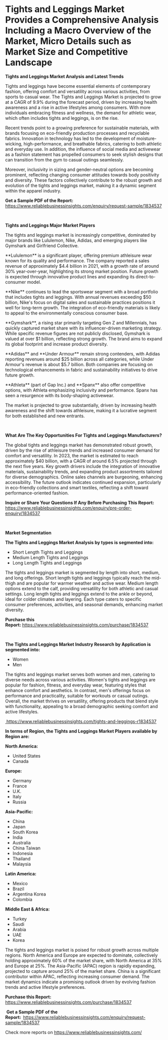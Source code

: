 <p><h1>Tights and Leggings Market Provides a Comprehensive Analysis Including a Macro Overview of the Market, Micro Details such as Market Size and Competitive Landscape</h1></p><p><strong>Tights and Leggings Market Analysis and Latest Trends</strong></p>
<p><p>Tights and leggings have become essential elements of contemporary fashion, offering comfort and versatility across various activities, from sports to casual wear. The Tights and Leggings Market is projected to grow at a CAGR of 9.9% during the forecast period, driven by increasing health awareness and a rise in active lifestyles among consumers. With more individuals embracing fitness and wellness, the demand for athletic wear, which often includes tights and leggings, is on the rise.</p><p>Recent trends point to a growing preference for sustainable materials, with brands focusing on eco-friendly production processes and recyclable fabrics. Innovation in technology has led to the development of moisture-wicking, high-performance, and breathable fabrics, catering to both athletic and everyday use. In addition, the influence of social media and activewear as a fashion statement has propelled consumers to seek stylish designs that can transition from the gym to casual outings seamlessly. </p><p>Moreover, inclusivity in sizing and gender-neutral options are becoming prominent, reflecting changing consumer attitudes towards body positivity and diversity. These factors collectively contribute to the robust growth and evolution of the tights and leggings market, making it a dynamic segment within the apparel industry.</p></p>
<p><strong>Get a Sample PDF of the Report:&nbsp;</strong> <a href="https://www.reliablebusinessinsights.com/enquiry/request-sample/1834537?utm_campaign=2094&utm_medium=2&utm_source=Github&utm_content=ia&utm_term=09022025&utm_id=tights-and-leggings">https://www.reliablebusinessinsights.com/enquiry/request-sample/1834537</a></p>
<p>&nbsp;</p>
<p><strong>Tights and Leggings Major Market Players</strong></p>
<p><p>The tights and leggings market is increasingly competitive, dominated by major brands like Lululemon, Nike, Adidas, and emerging players like Gymshark and Girlfriend Collective. </p><p>**Lululemon** is a significant player, offering premium athleisure wear known for its quality and performance. The company reported a sales revenue of approximately $4.4 billion in 2021, with a growth rate of around 30% year-over-year, highlighting its strong market position. Future growth is expected through innovative product lines and expanding its direct-to-consumer model.</p><p>**Nike** continues to lead the sportswear segment with a broad portfolio that includes tights and leggings. With annual revenues exceeding $50 billion, Nike's focus on digital sales and sustainable practices positions it well for long-term growth. The integration of eco-friendly materials is likely to appeal to the environmentally conscious consumer base.</p><p>**Gymshark**, a rising star primarily targeting Gen Z and Millennials, has quickly captured market share with its influencer-driven marketing strategy. While specific revenue figures are not publicly disclosed, Gymshark is valued at over $1 billion, reflecting strong growth. The brand aims to expand its global footprint and increase product diversity.</p><p>**Adidas** and **Under Armour** remain strong contenders, with Adidas reporting revenues around $25 billion across all categories, while Under Armour's revenue is about $5.7 billion. Both companies are focusing on technological enhancements in fabric and sustainability initiatives to drive future growth.</p><p>**Athleta** (part of Gap Inc.) and **Spanx** also offer competitive options, with Athleta emphasizing inclusivity and performance. Spanx has seen a resurgence with its body-shaping activewear. </p><p>The market is projected to grow substantially, driven by increasing health awareness and the shift towards athleisure, making it a lucrative segment for both established and new entrants.</p></p>
<p>&nbsp;</p>
<p><strong>What Are The Key Opportunities For Tights and Leggings Manufacturers?</strong></p>
<p><p>The global tights and leggings market has demonstrated robust growth, driven by the rise of athleisure trends and increased consumer demand for comfort and versatility. In 2023, the market is estimated to reach approximately $40 billion, with a CAGR of around 6.5% projected through the next five years. Key growth drivers include the integration of innovative materials, sustainability trends, and expanding product assortments tailored for diverse demographics. Online sales channels are burgeoning, enhancing accessibility. The future outlook indicates continued expansion, particularly in eco-friendly collections and smart textiles, reflecting a shift toward performance-oriented fashion.</p></p>
<p><strong>Inquire or Share Your Questions If Any Before Purchasing This Report:</strong> <a href="https://www.reliablebusinessinsights.com/enquiry/pre-order-enquiry/1834537?utm_campaign=2094&utm_medium=2&utm_source=Github&utm_content=ia&utm_term=09022025&utm_id=tights-and-leggings">https://www.reliablebusinessinsights.com/enquiry/pre-order-enquiry/1834537</a></p>
<p>&nbsp;</p>
<p><strong>Market Segmentation</strong></p>
<p><strong>The Tights and Leggings Market Analysis by types is segmented into:</strong></p>
<p><ul><li>Short Length Tights and Leggings</li><li>Medium Length Tights and Leggings</li><li>Long Length Tights and Leggings</li></ul></p>
<p><p>The tights and leggings market is segmented by length into short, medium, and long offerings. Short length tights and leggings typically reach the mid-thigh and are popular for warmer weather and active wear. Medium length options extend to the calf, providing versatility for both athletic and casual settings. Long length tights and leggings extend to the ankle or beyond, ideal for colder climates and layering. Each type caters to specific consumer preferences, activities, and seasonal demands, enhancing market diversity.</p></p>
<p><strong>Purchase this Report:&nbsp;</strong><a href="https://www.reliablebusinessinsights.com/purchase/1834537?utm_campaign=2094&utm_medium=2&utm_source=Github&utm_content=ia&utm_term=09022025&utm_id=tights-and-leggings">https://www.reliablebusinessinsights.com/purchase/1834537</a></p>
<p>&nbsp;</p>
<p><strong>The Tights and Leggings Market Industry Research by Application is segmented into:</strong></p>
<p><ul><li>Women</li><li>Men</li></ul></p>
<p><p>The tights and leggings market serves both women and men, catering to diverse needs across various activities. Women's tights and leggings are popular for fashion, fitness, and everyday wear, featuring styles that enhance comfort and aesthetics. In contrast, men's offerings focus on performance and practicality, suitable for workouts or casual outings. Overall, the market thrives on versatility, offering products that blend style with functionality, appealing to a broad demographic seeking comfort and active lifestyles.</p></p>
<p><a href="https://www.reliablebusinessinsights.com/tights-and-leggings-r1834537?utm_campaign=2094&utm_medium=2&utm_source=Github&utm_content=ia&utm_term=09022025&utm_id=tights-and-leggings">&nbsp;https://www.reliablebusinessinsights.com/tights-and-leggings-r1834537</a></p>
<p><strong>In terms of Region, the Tights and Leggings Market Players available by Region are:</strong></p>
<p>
    <p> <strong> North America: </strong>
        <ul>
            <li>United States</li>
            <li>Canada</li>
        </ul>
        </p> 
    <p> <strong> Europe: </strong>
        <ul>
            <li>Germany</li>
            <li>France</li>
            <li>U.K.</li>
            <li>Italy</li>
            <li>Russia</li>
        </ul>
        </p> 
    <p> <strong> Asia-Pacific: </strong>
        <ul>
            <li>China</li>
            <li>Japan</li>
            <li>South Korea</li>
            <li>India</li>
            <li>Australia</li>
            <li>China Taiwan</li>
            <li>Indonesia</li>
            <li>Thailand</li>
            <li>Malaysia</li>
        </ul>
        </p> 
    <p> <strong> Latin America: </strong>
        <ul>
            <li>Mexico</li>
            <li>Brazil</li>
            <li>Argentina Korea</li>
            <li>Colombia</li>
        </ul>
        </p> 
    <p> <strong> Middle East & Africa: </strong>
        <ul>
            <li>Turkey</li>
            <li>Saudi</li>
            <li>Arabia</li>
            <li>UAE</li>
            <li>Korea</li>
        </ul>
    </p>
    </p>
<p><p>The tights and leggings market is poised for robust growth across multiple regions. North America and Europe are expected to dominate, collectively holding approximately 60% of the market share, with North America at 35% and Europe at 25%. The Asia-Pacific (APAC) region is rapidly expanding, projected to capture around 25% of the market share. China is a significant contributor within APAC, reflecting increasing consumer demand. The market dynamics indicate a promising outlook driven by evolving fashion trends and active lifestyle preferences.</p></p>
<p><strong>Purchase this Report: </strong><a href="https://www.reliablebusinessinsights.com/purchase/1834537?utm_campaign=2094&utm_medium=2&utm_source=Github&utm_content=ia&utm_term=09022025&utm_id=tights-and-leggings">https://www.reliablebusinessinsights.com/purchase/1834537</a></p>
<p>&nbsp;<strong>Get a Sample PDF of the Report:&nbsp;&nbsp;</strong><a href="https://www.reliablebusinessinsights.com/enquiry/request-sample/1834537?utm_campaign=2094&utm_medium=2&utm_source=Github&utm_content=ia&utm_term=09022025&utm_id=tights-and-leggings">https://www.reliablebusinessinsights.com/enquiry/request-sample/1834537</a></p>
<p><strong></strong></p>
<p>Check more reports on <a href="https://www.reliablebusinessinsights.com/?utm_campaign=2094&utm_medium=2&utm_source=Github&utm_content=ia&utm_term=09022025&utm_id=tights-and-leggings">https://www.reliablebusinessinsights.com/</a></p>